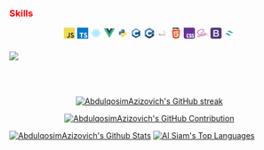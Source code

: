 

<h3 align="left" style="color: red;">
  Skills
</h3>

<div align="center">
  <code><img height="20" alt="javascript" src="https://raw.githubusercontent.com/github/explore/80688e429a7d4ef2fca1e82350fe8e3517d3494d/topics/javascript/javascript.png"></code>
<code><img height="20" alt="typescript" src="https://raw.githubusercontent.com/github/explore/80688e429a7d4ef2fca1e82350fe8e3517d3494d/topics/typescript/typescript.png"></code>
<code><img height="20" alt="react" src="https://raw.githubusercontent.com/github/explore/80688e429a7d4ef2fca1e82350fe8e3517d3494d/topics/react/react.png"></code>
  <code><img height="20" alt="react" src="https://raw.githubusercontent.com/github/explore/80688e429a7d4ef2fca1e82350fe8e3517d3494d/topics/vue/vue.png"></code>
<code><img height="20" alt="react" src="https://raw.githubusercontent.com/github/explore/80688e429a7d4ef2fca1e82350fe8e3517d3494d/topics/python/python.png"></code>
<code><img height="20" alt="react" src="https://raw.githubusercontent.com/github/explore/80688e429a7d4ef2fca1e82350fe8e3517d3494d/topics/c/c.png"></code>
<code><img height="20" alt="react" src="https://raw.githubusercontent.com/github/explore/80688e429a7d4ef2fca1e82350fe8e3517d3494d/topics/cpp/cpp.png"></code>
<code><img height="20" alt="react" src="https://raw.githubusercontent.com/github/explore/80688e429a7d4ef2fca1e82350fe8e3517d3494d/topics/mysql/mysql.png"></code>
<code><img height="20" alt="react" src="https://raw.githubusercontent.com/github/explore/80688e429a7d4ef2fca1e82350fe8e3517d3494d/topics/html/html.png"></code>
<code><img height="20" alt="react" src="https://raw.githubusercontent.com/github/explore/80688e429a7d4ef2fca1e82350fe8e3517d3494d/topics/css/css.png"></code>
<code><img height="20" alt="react" src="https://raw.githubusercontent.com/github/explore/80688e429a7d4ef2fca1e82350fe8e3517d3494d/topics/sass/sass.png"></code>
<code><img height="20" alt="react" src="https://raw.githubusercontent.com/github/explore/80688e429a7d4ef2fca1e82350fe8e3517d3494d/topics/bootstrap/bootstrap.png"></code>
<code><img height="20" alt="react" src="https://raw.githubusercontent.com/github/explore/80688e429a7d4ef2fca1e82350fe8e3517d3494d/topics/tailwind/tailwind.png"></code>

</div>

####

<div align="center" style="display:flex; align-items:center;">
  <img src="https://github-stats-alpha.vercel.app/api?username=AbdulqosimAzizovich&cc=000&tc=fff&ic=fff&bc=000" align="center" style="width:720px;"/>
</div>
<!--   <img src="https://github-readme-stats.vercel.app/api?username=AbulqosimAzizovich&show_icons=true&theme=dark" align="center"/> -->
<!-- #### -->
<!--   <img src="https://user-images.githubusercontent.com/74038190/225813708-98b745f2-7d22-48cf-9150-083f1b00d6c9.gif" style="display: flex; justify-content: center; width: 100%; margin-bottom:25px; top:25px;"> -->
<!--   <img src="https://user-images.githubusercontent.com/95478989/198955082-6e78ebb5-e1e4-49f9-8d32-6e5af3984dcd.gif" style="display: flex; justify-content: center; width: 100%; margin-bottom:25px; top:25px;"> -->

<br/>
<br/>
<br/>

<p align="center">
  <a href="https://github.com/AbdulqosimAzizovich">
    <img src="https://github-readme-streak-stats.herokuapp.com/?user=AbdulqosimAzizovich&theme=radical&border=7F3FBF&background=0D1117" alt="AbdulqosimAzizovich's GitHub streak"/>
  </a>
</p>

<p align="center">
  <a href="https://github.com/AbdulqosimAzizovich">
    <img src="https://github-profile-summary-cards.vercel.app/api/cards/profile-details?username=AbdulqosimAzizovich&theme=radical" alt="AbdulqosimAzizovich's GitHub Contribution"/>
  </a>
</p>

<a> 
    <a href="https://github.com/AbdulqosimAzizovich"><img alt="AbdulqosimAzizovich's Github Stats" src="https://denvercoder1-github-readme-stats.vercel.app/api?username=AbdulqosimAzizovich&show_icons=true&count_private=true&theme=react&border_color=7F3FBF&bg_color=0D1117&title_color=F85D7F&icon_color=F8D866" height="192px" width="49.5%"/></a>
  <a href="https://github.com/alsiam"><img alt="Al Siam's Top Languages" src="https://denvercoder1-github-readme-stats.vercel.app/api/top-langs/?username=AbdulqosimAzizovich&langs_count=8&layout=compact&theme=react&border_color=7F3FBF&bg_color=0D1117&title_color=F85D7F&icon_color=F8D866" height="192px" width="49.5%"/></a>
  <br/>
</a>

<!--
![Al Siam's Graph](https://github-readme-activity-graph.vercel.app/graph?username=AbulqosimAzizovich&custom_title=AbulqosimAzizovich's%20GitHub%20Activity%20Graph&bg_color=0D1117&color=7F3FBF&line=7F3FBF&point=7F3FBF&area_color=FFFFFF&title_color=FFFFFF&area=true)
-->

